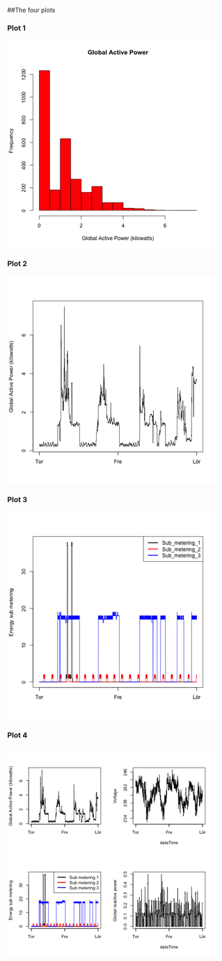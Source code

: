 ##The four plots
### Plot 1
![plot of png1](plot1.png) 
### Plot 2
![plot of png2](plot2.png) 
### Plot 3
![plot of png3](plot3.png) 
### Plot 4
![plot of png4.png](plot4.png) 